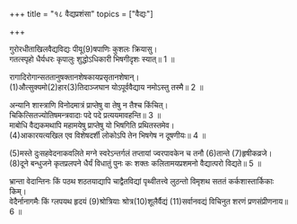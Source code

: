 +++
title = "१८ वैद्यप्रशंसा"
topics = ["वैद्यः"]

+++
  
गुरोरधीताखिलवैद्यविद्यः पीयू(9)षपाणिः कुशलः क्रियासु।  
गतत्स्पृहो धैर्यधरः कृपालुः शुद्धोऽधिकारी भिषगीदृशः स्यात्॥ 1 ॥  
  
[^9]: अमृतं पाणौ यस्य सः. अमृतवदवश्यमारोग्यद इत्यर्थः.

रागादिरोगान्सततानुषक्तानशेषकायप्रसृतानशेषान्।  
(1)औत्सुक्यमो(2)हार(3)तिदाञ्जघान योऽपूर्ववैद्याय नमोऽस्तु तस्मै॥ 2 ॥  
  
[^1]: अविचार्यकार्यप्रवृत्तिः.

[^2]: विचाराशक्ति.

[^3]: असन्तोषः.

अन्यानि शास्त्राणि विनोदमात्रं प्राप्तेषु वा तेषु न तैश्च किंचित्।  
चिकित्सितज्योतिषमन्त्रवादाः पदे पदे प्रत्ययमावहन्ति॥ 3 ॥  
माबोधि वैद्यकमथापि महामयेषु प्राप्तेषु यो भिषगिति प्रथितस्तमेव।  
(4)आकारयत्यखिल एव विशेषदर्शी लोकोऽपि तेन भिषगेष न दूषणीयः॥ 4 ॥  
  
[^4]: आह्वयति.

(5)मस्ते दुःसहवेदनाकवलिते मग्ने स्वरेऽन्तर्गलं तप्तायां ज्वरपावकेन च तनौ (6)तान्ते (7)हृषीकव्रजे।  
(8)दूने बन्धुजने कृतप्रलपने धैर्यं विधातुं पुनः कः शक्तः कलितामयप्रशमनो वैद्यात्परो विद्यते॥ 5 ॥  
  
[^5]: मस्तके.

[^6]: म्लाने.

[^7]: इन्द्रियसमूहे.

[^8]: खिन्ने.

भ्रान्ता वेदान्तिनः किं पठथ शठतयाद्यापि चाद्वैतविद्यां पृथ्वीतत्त्वे लुठन्तो विमृशथ सततं कर्कशास्तार्किकाः किम्।  
वेदैर्नानागमैः किं ग्लपयथ हृदयं (9)श्रोत्रियाः श्रोत्र(10)शूलैर्वैद्यं (11)सर्वानवद्यं विचिनुत शरणं प्रणसंप्रीणनाय॥ 6 ॥  
  
[^9]: वेदाध्यायिनः.

[^10]: कर्णकटुभिः.

[^11]: सर्वेषां मध्ये निर्दोषम्.
